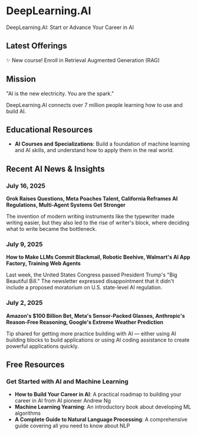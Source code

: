 # DeepLearning.AI

DeepLearning.AI: Start or Advance Your Career in AI

## Latest Offerings

✨ New course! Enroll in Retrieval Augmented Generation (RAG)

## Mission

"AI is the new electricity. You are the spark."

DeepLearning.AI connects over 7 million people learning how to use and build AI.

## Educational Resources

- **AI Courses and Specializations**: Build a foundation of machine learning and AI skills, and understand how to apply them in the real world.

## Recent AI News & Insights

### July 16, 2025
**Grok Raises Questions, Meta Poaches Talent, California Reframes AI Regulations, Multi-Agent Systems Get Stronger**

The invention of modern writing instruments like the typewriter made writing easier, but they also led to the rise of writer's block, where deciding what to write became the bottleneck.

### July 9, 2025
**How to Make LLMs Commit Blackmail, Robotic Beehive, Walmart's AI App Factory, Training Web Agents**

Last week, the United States Congress passed President Trump's "Big Beautiful Bill." The newsletter expressed disappointment that it didn't include a proposed moratorium on U.S. state-level AI regulation.

### July 2, 2025
**Amazon's $100 Billion Bet, Meta's Sensor-Packed Glasses, Anthropic's Reason-Free Reasoning, Google's Extreme Weather Prediction**

Tip shared for getting more practice building with AI — either using AI building blocks to build applications or using AI coding assistance to create powerful applications quickly.

## Free Resources

### Get Started with AI and Machine Learning

- **How to Build Your Career in AI**: A practical roadmap to building your career in AI from AI pioneer Andrew Ng
- **Machine Learning Yearning**: An introductory book about developing ML algorithms
- **A Complete Guide to Natural Language Processing**: A comprehensive guide covering all you need to know about NLP